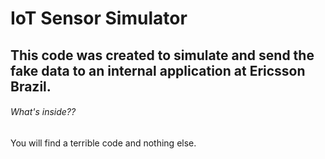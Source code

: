 # IoT Sensor Simulator

## This code was created to simulate and send the fake data to an internal application at Ericsson Brazil.

###### What's inside??

You will find a terrible code and nothing else.
